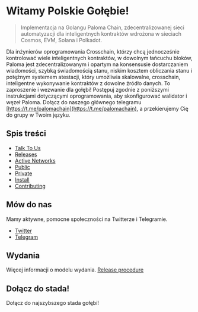 # Witamy Polskie Gołębie! 
> Implementacja na Golangu Paloma Chain, zdecentralizowanej sieci automatyzacji dla inteligentnych kontraktów 
> wdrożona w sieciach Cosmos, EVM, Solana i Polkadot. 
 
Dla inżynierów oprogramowania Crosschain, którzy chcą jednocześnie kontrolować wiele inteligentnych kontraktów, w dowolnym łańcuchu bloków, Paloma jest zdecentralizowanym i opartym na konsensusie dostarczaniem wiadomości, szybką świadomością stanu, niskim kosztem obliczania stanu i potężnym systemem atestacji, który umożliwia skalowalne, crosschain, inteligentne wykonywanie kontraktów z dowolne źródło danych. To zaproszenie i wezwanie dla gołębi! Postępuj zgodnie z poniższymi instrukcjami dotyczącymi oprogramowania, aby skonfigurować walidator i węzeł Paloma. Dołącz do naszego głównego telegramu [https://t.me/palomachain](https://t.me/palomachain), a przekierujemy Cię do grupy w Twoim języku.

## Spis treści
- [Talk To Us](#talk-to-us) 
- [Releases](#releases) 
- [Active Networks](#active-networks) 
- [Public](#public)
- [Private](#private) 
- [Install](#install) 
- [Contributing](CONTRIBUTING.md)

## Mów do nas
Mamy aktywne, pomocne społeczności na Twitterze i Telegramie.
* [Twitter](https://twitter.com/paloma_chain) 
* [Telegram](https://t.me/palomachain)

## Wydania
Więcej informacji o modelu wydania.
[Release procedure](CONTRIBUTING.md#release-procedure) 

## Dołącz do stada!
Dołącz do najszybszego stada gołębi!

